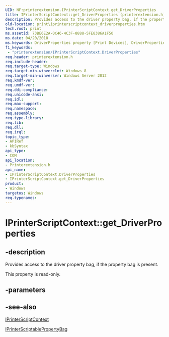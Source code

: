 ```yaml
---
UID: NF:printerextension.IPrinterScriptContext.get_DriverProperties
title: IPrinterScriptContext::get_DriverProperties (printerextension.h)
description: Provides access to the driver property bag, if the property bag is present.
old-location: print\iprinterscriptcontext_driverproperties.htm
tech.root: print
ms.assetid: 73BE6E2A-0C46-4C3F-8888-5FE8386A1F50
ms.date: 04/20/2018
ms.keywords: DriverProperties property [Print Devices], DriverProperties property [Print Devices],IPrinterScriptContext interface, IPrinterScriptContext interface [Print Devices],DriverProperties property, IPrinterScriptContext.DriverProperties, IPrinterScriptContext.get_DriverProperties, IPrinterScriptContext::DriverProperties, IPrinterScriptContext::get_DriverProperties, get_DriverProperties, print.iprinterscriptcontext_driverproperties, printerextension/IPrinterScriptContext::DriverProperties, printerextension/IPrinterScriptContext::get_DriverProperties
f1_keywords:
 - "printerextension/IPrinterScriptContext.DriverProperties"
req.header: printerextension.h
req.include-header: 
req.target-type: Windows
req.target-min-winverclnt: Windows 8
req.target-min-winversvr: Windows Server 2012
req.kmdf-ver: 
req.umdf-ver: 
req.ddi-compliance: 
req.unicode-ansi: 
req.idl: 
req.max-support: 
req.namespace: 
req.assembly: 
req.type-library: 
req.lib: 
req.dll: 
req.irql: 
topic_type:
- APIRef
- kbSyntax
api_type:
- COM
api_location:
- Printerextension.h
api_name:
- IPrinterScriptContext.DriverProperties
- IPrinterScriptContext.get_DriverProperties
product:
- Windows
targetos: Windows
req.typenames: 
---
```


# IPrinterScriptContext::get_DriverProperties


## -description


Provides access to the driver property bag, if the property bag is present.

This property is read-only.


## -parameters


## -see-also




<a href="https://docs.microsoft.com/windows-hardware/drivers/ddi/printerextension/nn-printerextension-iprinterscriptcontext">IPrinterScriptContext</a>



<a href="https://docs.microsoft.com/windows-hardware/drivers/ddi/printerextension/nn-printerextension-iprinterscriptablepropertybag">IPrinterScriptablePropertyBag</a>
 

 

